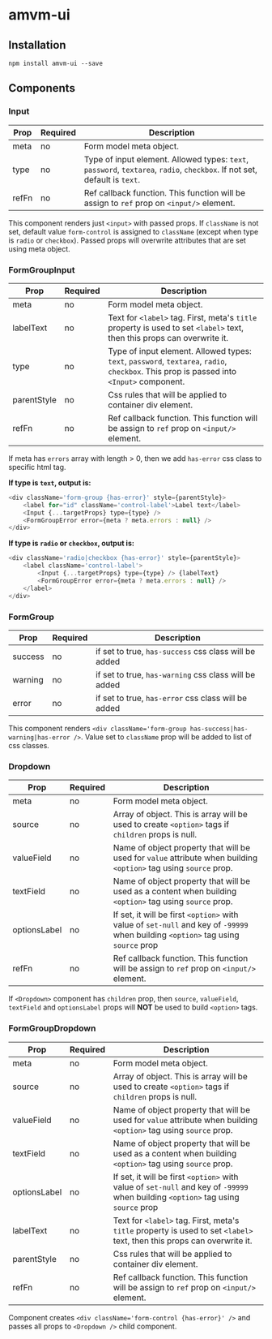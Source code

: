 # amvm-ui


## Installation
`npm install amvm-ui --save`

## Components


### Input


Prop | Required | Description
--- | --- | ---
meta | no | Form model meta object.
type | no | Type of input element. Allowed types: `text`, `password`, `textarea`, `radio`, `checkbox`. If not set, default is `text`.
refFn | no | Ref callback function. This function will be assign to `ref` prop on `<input/>` element. 

This component renders just `<input>` with passed props. If `className` is not set, default value `form-control` is assigned to `className` (except when type is `radio` or `checkbox`). 
Passed props will overwrite attributes that are set using meta object.



### FormGroupInput


Prop | Required | Description
--- | --- | ---
meta | no | Form model meta object.
labelText | no | Text for `<label>` tag. First, meta's `title` property is used to set `<label>` text, then this props can overwrite it.
type | no | Type of input element. Allowed types: `text`, `password`, `textarea`, `radio`, `checkbox`. This prop is passed into `<Input>` component.
parentStyle | no | Css rules that will be applied to container div element.
refFn | no | Ref callback function. This function will be assign to `ref` prop on `<input/>` element.

If meta has `errors` array with length > 0, then we add `has-error` css class to specific html tag.

**If type is `text`, output is:**
```Javascript
<div className='form-group {has-error}' style={parentStyle}>
    <label for="id" className='control-label'>Label text</label>
    <Input {...targetProps} type={type} />
    <FormGroupError error={meta ? meta.errors : null} />
</div>
```

**If type is `radio` or `checkbox`, output is:**
```Javascript
<div className='radio|checkbox {has-error}' style={parentStyle}>
    <label className='control-label'>
        <Input {...targetProps} type={type} /> {labelText}
        <FormGroupError error={meta ? meta.errors : null} />
    </label>
</div>
```


### FormGroup

Prop | Required | Description
--- | --- | ---
success | no | if set to true, `has-success` css class will be added
warning | no | if set to true, `has-warning` css class will be added
error | no | if set to true, `has-error` css class will be added

This component renders `<div className='form-group has-success|has-warning|has-error />`. Value set to `className` prop will be added to list of css classes.


### Dropdown

Prop | Required | Description
--- | --- | ---
meta | no | Form model meta object.
source | no | Array of object. This is array will be used to create `<option>` tags if `children` props is null.
valueField | no | Name of object property that will be used for `value` attribute when building `<option>` tag using `source` prop.
textField | no | Name of object property that will be used as a content when building `<option>` tag using `source` prop.
optionsLabel | no | If set, it will be first `<option>` with value of `set-null` and key of `-99999` when building `<option>` tag using `source` prop
refFn | no | Ref callback function. This function will be assign to `ref` prop on `<input/>` element.

If `<Dropdown>` component has `children` prop, then `source`, `valueField`, `textField` and `optionsLabel` props will **NOT** be used to build `<option>` tags.


### FormGroupDropdown

Prop | Required | Description
--- | --- | ---
meta | no | Form model meta object.
source | no | Array of object. This is array will be used to create `<option>` tags if `children` props is null.
valueField | no | Name of object property that will be used for `value` attribute when building `<option>` tag using `source` prop.
textField | no | Name of object property that will be used as a content when building `<option>` tag using `source` prop.
optionsLabel | no | If set, it will be first `<option>` with value of `set-null` and key of `-99999` when building `<option>` tag using `source` prop
labelText | no | Text for `<label>` tag. First, meta's `title` property is used to set `<label>` text, then this props can overwrite it.
parentStyle | no | Css rules that will be applied to container div element.
refFn | no | Ref callback function. This function will be assign to `ref` prop on `<input/>` element.

Component creates `<div className='form-control {has-error}' />` and passes all props to `<Dropdown />` child component.


